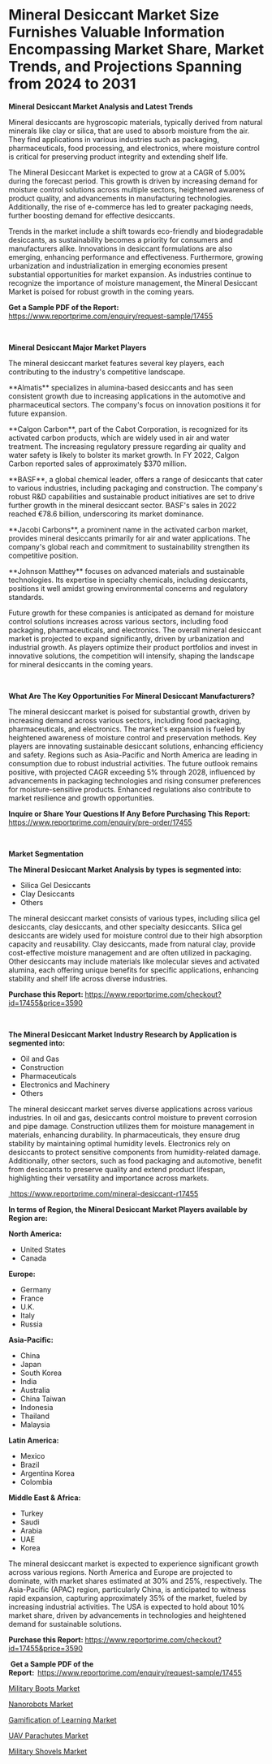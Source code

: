 <p><h1>Mineral Desiccant Market Size Furnishes Valuable Information Encompassing Market Share, Market Trends, and Projections Spanning from 2024 to 2031</h1></p><p><strong>Mineral Desiccant Market Analysis and Latest Trends</strong></p>
<p><p>Mineral desiccants are hygroscopic materials, typically derived from natural minerals like clay or silica, that are used to absorb moisture from the air. They find applications in various industries such as packaging, pharmaceuticals, food processing, and electronics, where moisture control is critical for preserving product integrity and extending shelf life.</p><p>The Mineral Desiccant Market is expected to grow at a CAGR of 5.00% during the forecast period. This growth is driven by increasing demand for moisture control solutions across multiple sectors, heightened awareness of product quality, and advancements in manufacturing technologies. Additionally, the rise of e-commerce has led to greater packaging needs, further boosting demand for effective desiccants. </p><p>Trends in the market include a shift towards eco-friendly and biodegradable desiccants, as sustainability becomes a priority for consumers and manufacturers alike. Innovations in desiccant formulations are also emerging, enhancing performance and effectiveness. Furthermore, growing urbanization and industrialization in emerging economies present substantial opportunities for market expansion. As industries continue to recognize the importance of moisture management, the Mineral Desiccant Market is poised for robust growth in the coming years.</p></p>
<p><strong>Get a Sample PDF of the Report:&nbsp;</strong> <a href="https://www.reportprime.com/enquiry/request-sample/17455?utm_campaign=11&utm_medium=2&utm_source=Github&utm_content=ia&utm_term=19112024&utm_id=mineral-desiccant">https://www.reportprime.com/enquiry/request-sample/17455</a></p>
<p>&nbsp;</p>
<p><strong>Mineral Desiccant Major Market Players</strong></p>
<p><p>The mineral desiccant market features several key players, each contributing to the industry's competitive landscape. </p><p>**Almatis** specializes in alumina-based desiccants and has seen consistent growth due to increasing applications in the automotive and pharmaceutical sectors. The company's focus on innovation positions it for future expansion.</p><p>**Calgon Carbon**, part of the Cabot Corporation, is recognized for its activated carbon products, which are widely used in air and water treatment. The increasing regulatory pressure regarding air quality and water safety is likely to bolster its market growth. In FY 2022, Calgon Carbon reported sales of approximately $370 million.</p><p>**BASF**, a global chemical leader, offers a range of desiccants that cater to various industries, including packaging and construction. The company's robust R&D capabilities and sustainable product initiatives are set to drive further growth in the mineral desiccant sector. BASF's sales in 2022 reached €78.6 billion, underscoring its market dominance.</p><p>**Jacobi Carbons**, a prominent name in the activated carbon market, provides mineral desiccants primarily for air and water applications. The company's global reach and commitment to sustainability strengthen its competitive position.</p><p>**Johnson Matthey** focuses on advanced materials and sustainable technologies. Its expertise in specialty chemicals, including desiccants, positions it well amidst growing environmental concerns and regulatory standards.</p><p>Future growth for these companies is anticipated as demand for moisture control solutions increases across various sectors, including food packaging, pharmaceuticals, and electronics. The overall mineral desiccant market is projected to expand significantly, driven by urbanization and industrial growth. As players optimize their product portfolios and invest in innovative solutions, the competition will intensify, shaping the landscape for mineral desiccants in the coming years.</p></p>
<p>&nbsp;</p>
<p><strong>What Are The Key Opportunities For Mineral Desiccant Manufacturers?</strong></p>
<p><p>The mineral desiccant market is poised for substantial growth, driven by increasing demand across various sectors, including food packaging, pharmaceuticals, and electronics. The market's expansion is fueled by heightened awareness of moisture control and preservation methods. Key players are innovating sustainable desiccant solutions, enhancing efficiency and safety. Regions such as Asia-Pacific and North America are leading in consumption due to robust industrial activities. The future outlook remains positive, with projected CAGR exceeding 5% through 2028, influenced by advancements in packaging technologies and rising consumer preferences for moisture-sensitive products. Enhanced regulations also contribute to market resilience and growth opportunities.</p></p>
<p><strong>Inquire or Share Your Questions If Any Before Purchasing This Report:</strong> <a href="https://www.reportprime.com/enquiry/pre-order/17455?utm_campaign=11&utm_medium=2&utm_source=Github&utm_content=ia&utm_term=19112024&utm_id=mineral-desiccant">https://www.reportprime.com/enquiry/pre-order/17455</a></p>
<p>&nbsp;</p>
<p><strong>Market Segmentation</strong></p>
<p><strong>The Mineral Desiccant Market Analysis by types is segmented into:</strong></p>
<p><ul><li>Silica Gel Desiccants</li><li>Clay Desiccants</li><li>Others</li></ul></p>
<p><p>The mineral desiccant market consists of various types, including silica gel desiccants, clay desiccants, and other specialty desiccants. Silica gel desiccants are widely used for moisture control due to their high absorption capacity and reusability. Clay desiccants, made from natural clay, provide cost-effective moisture management and are often utilized in packaging. Other desiccants may include materials like molecular sieves and activated alumina, each offering unique benefits for specific applications, enhancing stability and shelf life across diverse industries.</p></p>
<p><strong>Purchase this Report:&nbsp;</strong><a href="https://www.reportprime.com/checkout?id=17455&price=3590&utm_campaign=11&utm_medium=2&utm_source=Github&utm_content=ia&utm_term=19112024&utm_id=mineral-desiccant">https://www.reportprime.com/checkout?id=17455&price=3590</a></p>
<p>&nbsp;</p>
<p><strong>The Mineral Desiccant Market Industry Research by Application is segmented into:</strong></p>
<p><ul><li>Oil and Gas</li><li>Construction</li><li>Pharmaceuticals</li><li>Electronics and Machinery</li><li>Others</li></ul></p>
<p><p>The mineral desiccant market serves diverse applications across various industries. In oil and gas, desiccants control moisture to prevent corrosion and pipe damage. Construction utilizes them for moisture management in materials, enhancing durability. In pharmaceuticals, they ensure drug stability by maintaining optimal humidity levels. Electronics rely on desiccants to protect sensitive components from humidity-related damage. Additionally, other sectors, such as food packaging and automotive, benefit from desiccants to preserve quality and extend product lifespan, highlighting their versatility and importance across markets.</p></p>
<p><a href="https://www.reportprime.com/mineral-desiccant-r17455?utm_campaign=11&utm_medium=2&utm_source=Github&utm_content=ia&utm_term=19112024&utm_id=mineral-desiccant">&nbsp;https://www.reportprime.com/mineral-desiccant-r17455</a></p>
<p><strong>In terms of Region, the Mineral Desiccant Market Players available by Region are:</strong></p>
<p>
    <p> <strong> North America: </strong>
        <ul>
            <li>United States</li>
            <li>Canada</li>
        </ul>
        </p> 
    <p> <strong> Europe: </strong>
        <ul>
            <li>Germany</li>
            <li>France</li>
            <li>U.K.</li>
            <li>Italy</li>
            <li>Russia</li>
        </ul>
        </p> 
    <p> <strong> Asia-Pacific: </strong>
        <ul>
            <li>China</li>
            <li>Japan</li>
            <li>South Korea</li>
            <li>India</li>
            <li>Australia</li>
            <li>China Taiwan</li>
            <li>Indonesia</li>
            <li>Thailand</li>
            <li>Malaysia</li>
        </ul>
        </p> 
    <p> <strong> Latin America: </strong>
        <ul>
            <li>Mexico</li>
            <li>Brazil</li>
            <li>Argentina Korea</li>
            <li>Colombia</li>
        </ul>
        </p> 
    <p> <strong> Middle East & Africa: </strong>
        <ul>
            <li>Turkey</li>
            <li>Saudi</li>
            <li>Arabia</li>
            <li>UAE</li>
            <li>Korea</li>
        </ul>
    </p>
    </p>
<p><p>The mineral desiccant market is expected to experience significant growth across various regions. North America and Europe are projected to dominate, with market shares estimated at 30% and 25%, respectively. The Asia-Pacific (APAC) region, particularly China, is anticipated to witness rapid expansion, capturing approximately 35% of the market, fueled by increasing industrial activities. The USA is expected to hold about 10% market share, driven by advancements in technologies and heightened demand for sustainable solutions.</p></p>
<p><strong>Purchase this Report: </strong><a href="https://www.reportprime.com/checkout?id=17455&price=3590&utm_campaign=11&utm_medium=2&utm_source=Github&utm_content=ia&utm_term=19112024&utm_id=mineral-desiccant">https://www.reportprime.com/checkout?id=17455&price=3590</a></p>
<p>&nbsp;<strong>Get a Sample PDF of the Report:&nbsp;&nbsp;</strong><a href="https://www.reportprime.com/enquiry/request-sample/17455?utm_campaign=11&utm_medium=2&utm_source=Github&utm_content=ia&utm_term=19112024&utm_id=mineral-desiccant">https://www.reportprime.com/enquiry/request-sample/17455</a></p>
<p><strong></strong></p>
<p><p><a href="https://github.com/BryceTownsendr/Market-Research-Report-List-7/blob/main/military-boots-market.md?utm_campaign=11&utm_medium=2&utm_source=Github&utm_content=ia&utm_term=19112024&utm_id=mineral-desiccant">Military Boots Market</a></p><p><a href="https://issuu.com/reportprime-2/docs/nanorobots-market-size-2030.pptx_9cd113231731c5?utm_campaign=11&utm_medium=2&utm_source=Github&utm_content=ia&utm_term=19112024&utm_id=mineral-desiccant">Nanorobots Market</a></p><p><a href="https://issuu.com/reportprime-2/docs/gamification-of-learning-market-siz_647262a43104f7?utm_campaign=11&utm_medium=2&utm_source=Github&utm_content=ia&utm_term=19112024&utm_id=mineral-desiccant">Gamification of Learning Market</a></p><p><a href="https://www.linkedin.com/pulse/booming-uav-parachutes-market-sector-analysis-growth-projections-c3ixc?utm_campaign=11&utm_medium=2&utm_source=Github&utm_content=ia&utm_term=19112024&utm_id=mineral-desiccant">UAV Parachutes Market</a></p><p><a href="https://github.com/mahnoor2003/Market-Research-Report-List-6/blob/main/military-shovels-market.md?utm_campaign=11&utm_medium=2&utm_source=Github&utm_content=ia&utm_term=19112024&utm_id=mineral-desiccant">Military Shovels Market</a></p></p>